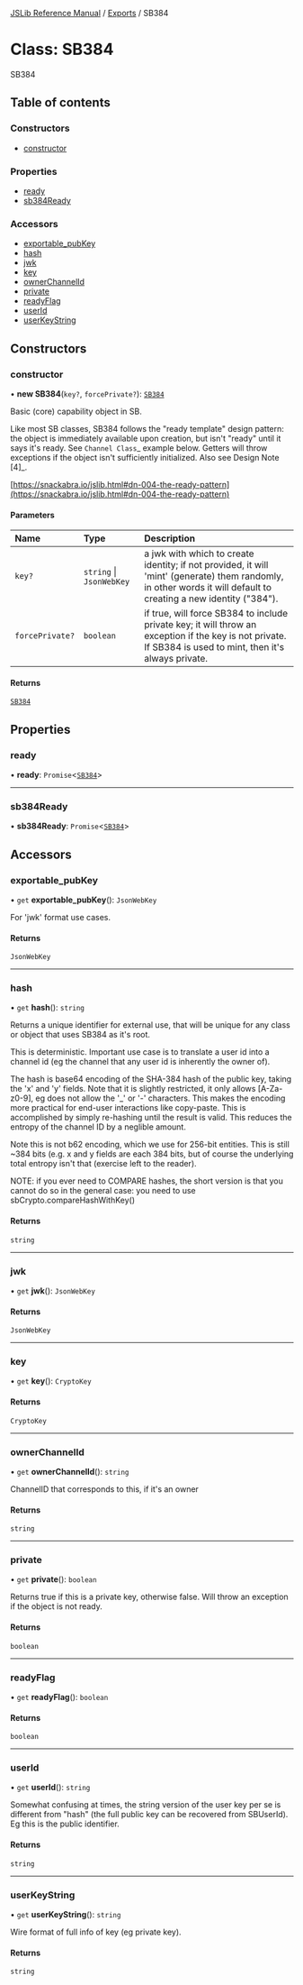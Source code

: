 [JSLib Reference Manual](../jslib2.md) / [Exports](../modules.md) / SB384

# Class: SB384

SB384

## Table of contents

### Constructors

- [constructor](SB384.md#constructor)

### Properties

- [ready](SB384.md#ready)
- [sb384Ready](SB384.md#sb384ready)

### Accessors

- [exportable\_pubKey](SB384.md#exportable_pubkey)
- [hash](SB384.md#hash)
- [jwk](SB384.md#jwk)
- [key](SB384.md#key)
- [ownerChannelId](SB384.md#ownerchannelid)
- [private](SB384.md#private)
- [readyFlag](SB384.md#readyflag)
- [userId](SB384.md#userid)
- [userKeyString](SB384.md#userkeystring)

## Constructors

### <a id="constructor" name="constructor"></a> constructor

• **new SB384**(`key?`, `forcePrivate?`): [`SB384`](SB384.md)

Basic (core) capability object in SB.

Like most SB classes, SB384 follows the "ready template" design
pattern: the object is immediately available upon creation,
but isn't "ready" until it says it's ready. See `Channel Class`_
example below. Getters will throw exceptions if the object
isn't sufficiently initialized. Also see Design Note [4]_.

[https://snackabra.io/jslib.html#dn-004-the-ready-pattern](https://snackabra.io/jslib.html#dn-004-the-ready-pattern)

#### Parameters

| Name | Type | Description |
| :------ | :------ | :------ |
| `key?` | `string` \| `JsonWebKey` | a jwk with which to create identity; if not provided, it will 'mint' (generate) them randomly, in other words it will default to creating a new identity ("384"). |
| `forcePrivate?` | `boolean` | if true, will force SB384 to include private key; it will throw an exception if the key is not private. If SB384 is used to mint, then it's always private. |

#### Returns

[`SB384`](SB384.md)

## Properties

### <a id="ready" name="ready"></a> ready

• **ready**: `Promise`\<[`SB384`](SB384.md)\>

___

### <a id="sb384ready" name="sb384ready"></a> sb384Ready

• **sb384Ready**: `Promise`\<[`SB384`](SB384.md)\>

## Accessors

### <a id="exportable_pubkey" name="exportable_pubkey"></a> exportable\_pubKey

• `get` **exportable_pubKey**(): `JsonWebKey`

For 'jwk' format use cases.

#### Returns

`JsonWebKey`

___

### <a id="hash" name="hash"></a> hash

• `get` **hash**(): `string`

Returns a unique identifier for external use, that will be unique
for any class or object that uses SB384 as it's root.

This is deterministic. Important use case is to translate a user id
into a channel id (eg the channel that any user id is inherently
the owner of).

The hash is base64 encoding of the SHA-384 hash of the public key,
taking the 'x' and 'y' fields. Note that it is slightly restricted, it only
allows [A-Za-z0-9], eg does not allow the '_' or '-' characters. This makes the
encoding more practical for end-user interactions like copy-paste. This
is accomplished by simply re-hashing until the result is valid. This 
reduces the entropy of the channel ID by a neglible amount. 

Note this is not b62 encoding, which we use for 256-bit entities. This
is still ~384 bits (e.g. x and y fields are each 384 bits, but of course
the underlying total entropy isn't that (exercise left to the reader).

NOTE: if you ever need to COMPARE hashes, the short version is that
you cannot do so in the general case: you need to use sbCrypto.compareHashWithKey()

#### Returns

`string`

___

### <a id="jwk" name="jwk"></a> jwk

• `get` **jwk**(): `JsonWebKey`

#### Returns

`JsonWebKey`

___

### <a id="key" name="key"></a> key

• `get` **key**(): `CryptoKey`

#### Returns

`CryptoKey`

___

### <a id="ownerchannelid" name="ownerchannelid"></a> ownerChannelId

• `get` **ownerChannelId**(): `string`

ChannelID that corresponds to this, if it's an owner

#### Returns

`string`

___

### <a id="private" name="private"></a> private

• `get` **private**(): `boolean`

Returns true if this is a private key, otherwise false.
Will throw an exception if the object is not ready.

#### Returns

`boolean`

___

### <a id="readyflag" name="readyflag"></a> readyFlag

• `get` **readyFlag**(): `boolean`

#### Returns

`boolean`

___

### <a id="userid" name="userid"></a> userId

• `get` **userId**(): `string`

Somewhat confusing at times, the string version of the user key per se is
different from "hash" (the full public key can be recovered from SBUserId).
Eg this is the public identifier.

#### Returns

`string`

___

### <a id="userkeystring" name="userkeystring"></a> userKeyString

• `get` **userKeyString**(): `string`

Wire format of full info of key (eg private key).

#### Returns

`string`
